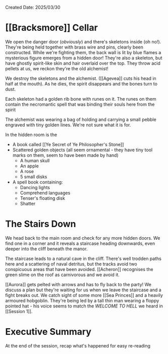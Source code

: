 Created Date: 2025/03/30
# [[Bracksmore]] Cellar
We open the danger door (*obviously*) and there's skeletons inside (oh no!). They're being held together with brass wire and pins, clearly been constructed.
While we're fighting them, the back wall is lit by blue flames a mysterious figure emerges from a hidden door! They're also a skeleton, but have ghostly spirit-like skin and hair overlaid over the top. They throw acid pellets at us, we reckon they're the old alchemist!

We destroy the skeletons and the alchemist. ([[Agevea]] cuts his head in half at the mouth). As he dies, the spirit disappears and the bones turn to dust.

Each skeleton had a golden rib bone with runes on it. The runes on them contain the necromantic spell that was binding their souls here from the spirit

The alchemist was wearing a bag of holding and carrying a small pebble engraved with tiny golden lines. We're not sure what it is for.

In the hidden room is the
- A book called [[Ye Secret of Ye Philosopher's Stone]]
- Scattered golden objects (all seem ornamental - they have tiny tool marks on them, seem to have been made by hand)
	- A human skull
	- An apple
	- A rose
	- 5 small disks
- A spell book containing:
	- Dancing lights
	- Comprehend languages
	- Tenser's floating disk
	- Shatter
# The Stairs Down
We head back to the main room and check for any more hidden doors. We find one in a corner and it reveals a staircase heading downwards, even deeper into the cliff beneath the manor.

The staircase leads to a natural cave in the cliff. There's well trodden paths here and a scattering of naval detritus, but the tracks avoid two conspicuous areas that have been avoided. [[Acheron]] recognises the green slime on the roof as carnivorous and we avoid it.

[[Aurora]] gets pelted with arrows and has to fly back to the party! We discuss a plan but they're waiting for us when we leave the staircase and a fight breaks out. We catch sight of some more [[Sea Princes]] and a heavily armoured hobgoblin. They're being led by a tall thin man wearing a floppy pointed hat - his voice seems to match the *WELCOME TO HELL* we heard in [[Session 1]].
# Executive Summary
At the end of the session, recap what's happened for easy re-reading